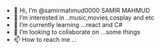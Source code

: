 - 👋 Hi, I’m @samirmahmud0000  SAMIR MAHMUD
- 👀 I’m interested in ..music,movies,cosplay and etc
- 🌱 I’m currently learning ...react and C#
- 💞️ I’m looking to collaborate on ...some things
- 📫 How to reach me ...

<!---
samirmahmud0000/samirmahmud0000 is a ✨ special ✨ repository because its `README.md` (this file) appears on your GitHub profile.
You can click the Preview link to take a look at your changes.
--->

